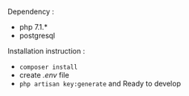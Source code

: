 Dependency :
- php 7.1.*
- postgresql


Installation instruction : 
- ```composer install```
- create *.env* file 
- ```php artisan key:generate``` and
Ready to develop